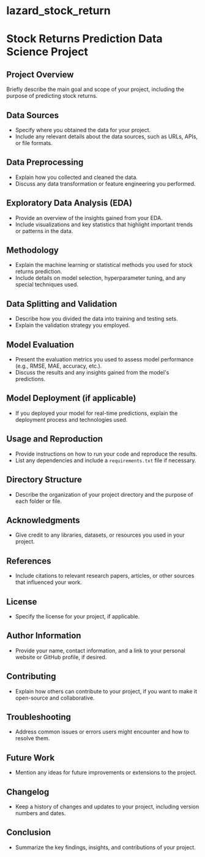# lazard_stock_return

# Stock Returns Prediction Data Science Project

## Project Overview

Briefly describe the main goal and scope of your project, including the purpose of predicting stock returns.

## Data Sources

- Specify where you obtained the data for your project.
- Include any relevant details about the data sources, such as URLs, APIs, or file formats.

## Data Preprocessing

- Explain how you collected and cleaned the data.
- Discuss any data transformation or feature engineering you performed.

## Exploratory Data Analysis (EDA)

- Provide an overview of the insights gained from your EDA.
- Include visualizations and key statistics that highlight important trends or patterns in the data.

## Methodology

- Explain the machine learning or statistical methods you used for stock returns prediction.
- Include details on model selection, hyperparameter tuning, and any special techniques used.

## Data Splitting and Validation

- Describe how you divided the data into training and testing sets.
- Explain the validation strategy you employed.

## Model Evaluation

- Present the evaluation metrics you used to assess model performance (e.g., RMSE, MAE, accuracy, etc.).
- Discuss the results and any insights gained from the model's predictions.

## Model Deployment (if applicable)

- If you deployed your model for real-time predictions, explain the deployment process and technologies used.

## Usage and Reproduction

- Provide instructions on how to run your code and reproduce the results.
- List any dependencies and include a `requirements.txt` file if necessary.

## Directory Structure

- Describe the organization of your project directory and the purpose of each folder or file.

## Acknowledgments

- Give credit to any libraries, datasets, or resources you used in your project.

## References

- Include citations to relevant research papers, articles, or other sources that influenced your work.

## License

- Specify the license for your project, if applicable.

## Author Information

- Provide your name, contact information, and a link to your personal website or GitHub profile, if desired.

## Contributing

- Explain how others can contribute to your project, if you want to make it open-source and collaborative.

## Troubleshooting

- Address common issues or errors users might encounter and how to resolve them.

## Future Work

- Mention any ideas for future improvements or extensions to the project.

## Changelog

- Keep a history of changes and updates to your project, including version numbers and dates.

## Conclusion

- Summarize the key findings, insights, and contributions of your project.
